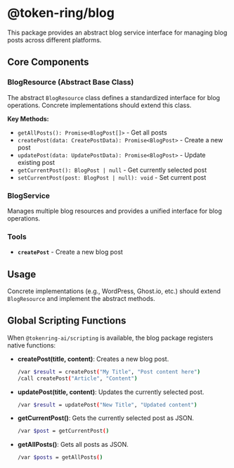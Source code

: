 # @token-ring/blog

This package provides an abstract blog service interface for managing blog posts across different platforms.

## Core Components

### BlogResource (Abstract Base Class)

The abstract `BlogResource` class defines a standardized interface for blog operations. Concrete implementations should extend this class.

**Key Methods:**
- `getAllPosts(): Promise<BlogPost[]>` - Get all posts
- `createPost(data: CreatePostData): Promise<BlogPost>` - Create a new post
- `updatePost(data: UpdatePostData): Promise<BlogPost>` - Update existing post
- `getCurrentPost(): BlogPost | null` - Get currently selected post
- `setCurrentPost(post: BlogPost | null): void` - Set current post

### BlogService

Manages multiple blog resources and provides a unified interface for blog operations.

### Tools

- **`createPost`** - Create a new blog post
## Usage

Concrete implementations (e.g., WordPress, Ghost.io, etc.) should extend `BlogResource` and implement the abstract methods.

## Global Scripting Functions

When `@tokenring-ai/scripting` is available, the blog package registers native functions:

- **createPost(title, content)**: Creates a new blog post.
  ```bash
  /var $result = createPost("My Title", "Post content here")
  /call createPost("Article", "Content")
  ```

- **updatePost(title, content)**: Updates the currently selected post.
  ```bash
  /var $result = updatePost("New Title", "Updated content")
  ```

- **getCurrentPost()**: Gets the currently selected post as JSON.
  ```bash
  /var $post = getCurrentPost()
  ```

- **getAllPosts()**: Gets all posts as JSON.
  ```bash
  /var $posts = getAllPosts()
  ```